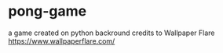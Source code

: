 # pong-game
a game created on python 
backround credits to Wallpaper Flare
https://www.wallpaperflare.com/
